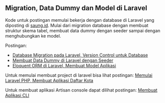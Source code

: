 ## Migration, Data Dummy dan Model di Laravel

Kode untuk postingan memulai bekerja dengan database di Laravel yang diposting di [saung.id](https://saung.id). Mulai dari migration database dengan membuat struktur skema tabel, membuat data dummy dengan seeder sampai dengan menghubungkan ke model.

Postingan:
- [Database Migration pada Laravel, Version Control untuk Database](https://saung.id/posts/database-migration-pada-laravel-version-control-untuk-database/)
- [Membuat Data Dummy di Laravel dengan Seeder](https://saung.id/posts/membuat-data-dummy-di-laravel-dengan-seeder/)
- [Eloquent ORM di Laravel, Membuat Model Aplikasi](https://saung.id/posts/eloquent-orm-di-laravel-membuat-model-aplikasi/)

Untuk memulai membuat project di laravel bisa lihat postingan: [Memulai Laravel PHP, Membuat Aplikasi Daftar Kota](https://saung.id/posts/memulai-laravel-php-membuat-aplikasi-daftar-kota/)

Untuk membuat aplikasi Artisan console dapat dilihat postingan: [Membuat Aplikasi CLI](https://saung.id/posts/laravel-artisan-console-membuat-aplikasi-cli/)
